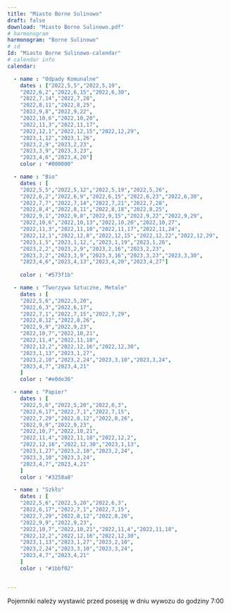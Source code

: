 ```yaml
---
title: "Miasto Borne Sulinowo"
draft: false
download: "Miasto Borne Sulinowo.pdf"
# harmonogram
harmonogram: "Borne Sulinowo"
# id
Id: "Miasto Borne Sulinowo-calendar"
# calendar info
calendar:

  - name : "Odpady Komunalne"
    dates : ["2022,5,5","2022,5,19",
    "2022,6,2","2022,6,15","2022,6,30",
    "2022,7,14","2022,7,28",
    "2022,8,11","2022,8,25",
    "2022,9,8","2022,9,22",
    "2022,10,6","2022,10,20",
    "2022,11,3","2022,11,17",
    "2022,12,1","2022,12,15","2022,12,29",
    "2023,1,12","2023,1,26",
    "2023,2,9","2023,2,23",
    "2023,3,9","2023,3,23",
    "2023,4,6","2023,4,20"]
    color : "#000000"

  - name : "Bio"
    dates : [
    "2022,5,5","2022,5,12","2022,5,19","2022,5,26",
    "2022,6,2","2022,6,9","2022,6,15","2022,6,23","2022,6,30",
    "2022,7,7","2022,7,14","2022,7,21","2022,7,28",
    "2022,8,4","2022,8,11","2022,8,18","2022,8,25",
    "2022,9,1","2022,9,8","2022,9,15","2022,9,22","2022,9,29",
    "2022,10,6","2022,10,13","2022,10,20","2022,10,27",
    "2022,11,3","2022,11,10","2022,11,17","2022,11,24",
    "2022,12,1","2022,12,8","2022,12,15","2022,12,22","2022,12,29", 
    "2023,1,5","2023,1,12,","2023,1,19","2023,1,26",
    "2023,2,2","2023,2,9","2023,2,16","2023,2,23",
    "2023,3,2","2023,3,9","2023,3,16","2023,3,23","2023,3,30",
    "2023,4,6","2023,4,13","2023,4,20","2023,4,27"]
    
    color : "#573f1b"

  - name : "Tworzywa Sztuczne, Metale"
    dates : [
    "2022,5,6","2022,5,20",
    "2022,6,3","2022,6,17",
    "2022,7,1","2022,7,15","2022,7,29",
    "2022,8,12","2022,8,26",
    "2022,9,9","2022,9,23",
    "2022,10,7","2022,10,21",
    "2022,11,4","2022,11,18",
    "2022,12,2","2022,12,16","2022,12,30",
    "2023,1,13","2023,1,27",
    "2023,2,10","2023,2,24","2023,3,10","2023,3,24",
    "2023,4,7","2023,4,21"
    ]
    color : "#e0de36"

  - name : "Papier"
    dates : [
    "2022,5,6","2022,5,20","2022,6,3",
    "2022,6,17","2022,7,1","2022,7,15",
    "2022,7,29","2022,8,12","2022,8,26",
    "2022,9,9","2022,9,23",
    "2022,10,7","2022,10,21",
    "2022,11,4","2022,11,18","2022,12,2",
    "2022,12,16","2022,12,30","2023,1,13",
    "2023,1,27","2023,2,10","2023,2,24",
    "2023,3,10","2023,3,24",
    "2023,4,7","2023,4,21"
    ]
    color : "#3258a8"

  - name : "Szkło"
    dates : [
    "2022,5,6","2022,5,20","2022,6,3",
    "2022,6,17","2022,7,1","2022,7,15",
    "2022,7,29","2022,8,12","2022,8,26",
    "2022,9,9","2022,9,23",
    "2022,10,7","2022,10,21","2022,11,4","2022,11,18",
    "2022,12,2","2022,12,16","2022,12,30",
    "2023,1,13","2023,1,27","2023,2,10",
    "2023,2,24","2023,3,10","2023,3,24",
    "2023,4,7","2023,4,21"
    ]
    color : "#1bbf02"


---
```


Pojemniki należy wystawić przed posesję w dniu wywozu do godziny 7:00
